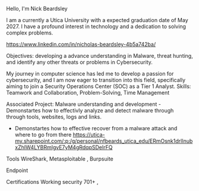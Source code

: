 Hello, I'm Nick Beardsley 




I am a currently a Utica University with a expected graduation date of May 2027. I have a profound interest in technology and a dedication to solving complex problems.

https://www.linkedin.com/in/nicholas-beardsley-4b5a742ba/

Objectives: developing a advance understanding in Malware, threat hunting, and identify any other threats or problems in Cybersecurity.


My journey in computer science has led me to develop a passion for cybersecurity, and I am now eager to transition into this field, specifically aiming to join a Security Operations Center (SOC) as a Tier 1 Analyst.
Skills:  	Teamwork and Collaboration, Problem-Solving,	Time Management


Associated Project: 
Malware understanding and development 
-Demonstartes how to effectivly analyze and detect malware through through tools, websites, logs and  links.
- Demonstartes how to effective recover from a malware attack and where to go from there 
https://utica-my.sharepoint.com/:p:/g/personal/nfbeards_utica_edu/ERmOsnk1drlInubxZhIW4LYBRmlgvE7yM4gRdqpSDelrFQ


Tools
WireShark, Metasploitable , Burpsuite 
  
Endpoint
 
  
Certifications
Working security 701+ ,



